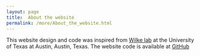 ```yaml
---
layout: page
title:  About the website
permalink: /more/About_the_website.html
---
```


This website design and code was inspired from [Wilke lab](https://github.com/wilkelab/wilkelab.github.io) at the University of Texas at Austin, Austin, Texas. The website code is available at [GitHub](https://github.com/kachroolab/kachroolab)

